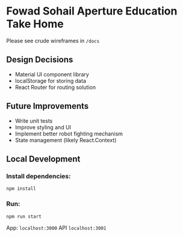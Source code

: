 # Fowad Sohail Aperture Education Take Home
Please see crude wireframes in `/docs`

## Design Decisions
- Material UI component library
- localStorage for storing data
- React Router for routing solution

## Future Improvements
- Write unit tests
- Improve styling and UI
- Implement better robot fighting mechanism
- State management (likely React.Context)

## Local Development
### Install dependencies:

`npm install`

### Run:

`npm run start`

App: `localhost:3000`
API `localhost:3001`

